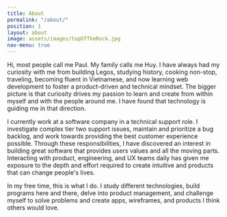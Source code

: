 ```yaml
---
title: About
permalink: "/about/"
position: 1
layout: about
image: assets/images/topOfTheRock.jpg
nav-menu: true
---
```


Hi, most people call me Paul. My family calls me Huy. I have always had my curiosity with me from building Legos, studying history, cooking non-stop, traveling, becoming fluent in Vietnamese, and now learning web development to foster a product-driven and technical mindset. The bigger picture is that curiosity drives my passion to learn and create from within myself and with the people around me. I have found that technology is guiding me in that direction.

I currently work at a software company in a technical support role. I investigate complex tier two support issues, maintain and prioritize a bug backlog, and work towards providing the best customer experience possible. Through these responsibilities, I have discovered an interest in building great software that provides users values and all the moving parts. Interacting with product, engineering, and UX teams daily has given me exposure to the depth and effort required to create intuitive and products that can change people's lives.

In my free time, this is what I do. I study different technologies, build programs here and there, delve into product management, and challenge myself to solve problems and create apps, wireframes, and products I think others would love.
